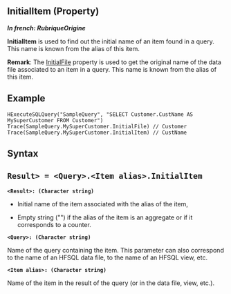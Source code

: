


## InitialItem (Property)

***In french: RubriqueOrigine***
	



<a name="XUse"></a>
<a name="Use"></a>
<a name="description"></a>
**InitialItem** is used to find out the initial name of an item found in a query. This name is known from the alias of this item.

**Remark**: The [InitialFile](../Proprietes/2512029.md) property is used to get the original name of the data file associated to an item in a query. This name is known from the alias of this item.






<a name="Example1"></a>
<a name="sample_code"></a>

## Example


```wl
HExecuteSQLQuery("SampleQuery", "SELECT Customer.CustName AS MySuperCustomer FROM Customer")
Trace(SampleQuery.MySuperCustomer.InitialFile) // Customer
Trace(SampleQuery.MySuperCustomer.InitialItem) // CustName
```

<a name="XSYNTAX"></a>
<a name="SYNTAX1"></a>

## Syntax

`Result> = <Query>.<Item alias>.InitialItem`
---

**`<Result>: (Character string)`**



- Initial name of the item associated with the alias of the item, 

- Empty string ("") if the alias of the item is an aggregate or if it corresponds to a counter.




**`<Query>: (Character string)`**

Name of the query containing the item. This parameter can also correspond to the name of an HFSQL data file, to the name of an HFSQL view, etc.

**`<Item alias>: (Character string)`**

Name of the item in the result of the query (or in the data file, view, etc.). 




